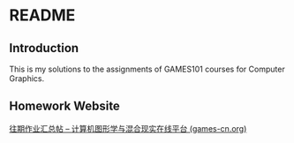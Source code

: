 # README

## Introduction

This is my solutions to the assignments of GAMES101 courses for Computer Graphics.

## Homework Website

[往期作业汇总帖 – 计算机图形学与混合现实在线平台 (games-cn.org)](http://games-cn.org/forums/topic/allhw/)